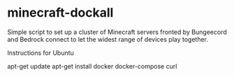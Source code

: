 # minecraft-dockall

Simple script to set up a cluster of Minecraft servers fronted by Bungeecord and Bedrock connect to let the widest range of devices play together.

Instructions for Ubuntu

apt-get update
apt-get install docker docker-compose curl

